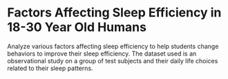 # Factors Affecting Sleep Efficiency in 18-30 Year Old Humans
Analyze various factors affecting sleep efficiency to help students change behaviors to improve their sleep efficiency. The dataset used is an observational study on a group of test subjects and their daily life choices related to their sleep patterns.
